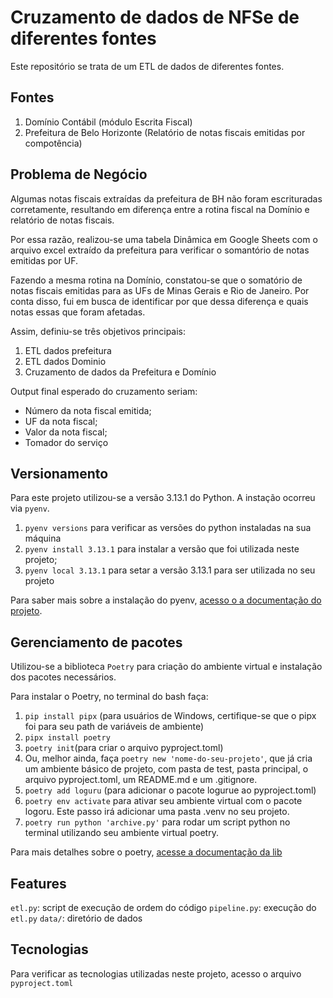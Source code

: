 # Cruzamento de dados de NFSe de diferentes fontes


Este repositório se trata de um ETL de dados de diferentes fontes.


## Fontes

1. Domínio Contábil (módulo Escrita Fiscal)
2. Prefeitura de Belo Horizonte (Relatório de notas fiscais emitidas por compotência)


## Problema de Negócio

Algumas notas fiscais extraídas da prefeitura de BH não foram escrituradas corretamente, resultando em diferença entre a rotina fiscal na Domínio e relatório de notas fiscais.

Por essa razão, realizou-se uma tabela Dinâmica em Google Sheets com o arquivo excel extraído da prefeitura para verificar o somantório de notas emitidas por UF.

Fazendo a mesma rotina na Domínio, constatou-se que o somatório de notas fiscais emitidas para as UFs de Minas Gerais e Rio de Janeiro. Por conta disso, fui em busca de identificar por que dessa diferença e quais notas essas que foram afetadas.

Assim, definiu-se três objetivos principais:

1. ETL dados prefeitura
2. ETL dados Dominio
3. Cruzamento de dados da Prefeitura e Domínio

Output final esperado do cruzamento seriam:

* Número da nota fiscal emitida;
* UF da nota fiscal;
* Valor da nota fiscal;
* Tomador do serviço


## Versionamento 

Para este projeto utilizou-se a versão 3.13.1 do Python. A instação ocorreu via `pyenv`.
1. `pyenv versions` para verificar as versões do python instaladas na sua máquina
2. `pyenv install 3.13.1` para instalar a versão que foi utilizada neste projeto;
3. `pyenv local 3.13.1` para setar a versão 3.13.1 para ser utilizada no seu projeto

Para saber mais sobre a instalação do pyenv, [acesso o a documentação do projeto](https://github.com/pyenv/pyenv).


## Gerenciamento de pacotes

Utilizou-se a biblioteca `Poetry` para criação do ambiente virtual e instalação dos pacotes necessários.

Para instalar o Poetry, no terminal do bash faça:

1. `pip install pipx` (para usuários de Windows, certifique-se que o pipx foi para seu path de variáveis de ambiente)
2. `pipx install poetry`
3. `poetry init`(para criar o arquivo pyproject.toml)
4. Ou, melhor ainda, faça `poetry new 'nome-do-seu-projeto'`, que já cria um ambiente básico de projeto, com pasta de test, pasta principal, o arquivo pyproject.toml, um README.md e um .gitignore.
5. `poetry add loguru` (para adicionar o pacote logurue ao pyproject.toml)
6. `poetry env activate` para ativar seu ambiente virtual com o pacote logoru. Este passo irá adicionar uma pasta .venv no seu projeto.
7. `poetry run python 'archive.py'` para rodar um script python no terminal utilizando seu ambiente virtual poetry.

Para mais detalhes sobre o poetry, [acesse a documentação da lib](https://python-poetry.org/docs/)

## Features

`etl.py`: script de execução de ordem do código
`pipeline.py`: execução do `etl.py`
`data/`: diretório de dados

## Tecnologias

Para verificar as tecnologias utilizadas neste projeto, acesso o arquivo `pyproject.toml`